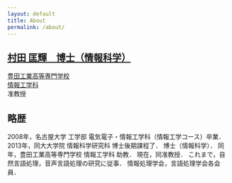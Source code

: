 ```yaml
---
layout: default
title: About
permalink: /about/
---
```


## [村田 匡輝　博士（情報科学）](https://researchmap.jp/Masaki_MURATA)

[豊田工業高等専門学校](https://www.toyota-ct.ac.jp/j/index.php)  
[情報工学科](http://www.ice.toyota-ct.ac.jp/jp/)  
准教授

## 略歴

2008年，名古屋大学 工学部 電気電子・情報工学科（情報工学コース）卒業．
2013年，同大大学院 情報科学研究科 博士後期課程了．
博士（情報科学）．
同年，豊田工業高等専門学校 情報工学科 助教．
現在，同准教授．
これまで，自然言語処理，音声言語処理の研究に従事．
情報処理学会，言語処理学会各会員．
